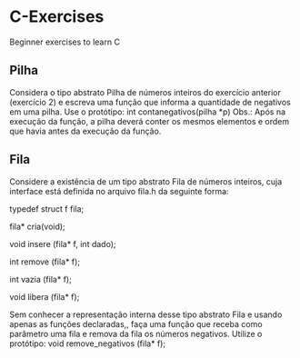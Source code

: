 # C-Exercises
Beginner exercises to learn C

## Pilha
Considera o tipo abstrato Pilha de números inteiros do exercício anterior (exercício 2) e escreva uma função que informa a quantidade de negativos em uma pilha.
Use o protótipo: int contanegativos(pilha *p) Obs.: Após na execução da função, a pilha deverá conter os mesmos elementos e ordem que havia antes da execução da função.

## Fila
Considere a existência de um tipo abstrato Fila de números inteiros, cuja interface está definida no arquivo fila.h da seguinte forma:

  typedef struct f fila;

  fila* cria(void);

  void insere (fila* f, int dado);

  int remove (fila* f);

  int vazia (fila* f);

  void libera (fila* f);

Sem conhecer a representação interna desse tipo abstrato Fila e usando apenas as funções declaradas,, faça uma função que receba como parâmetro uma fila e remova da fila os números negativos. Utilize o protótipo:
void remove_negativos (fila* f);